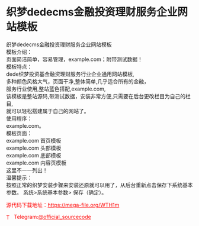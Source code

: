 # 织梦dedecms金融投资理财服务企业网站模板

织梦dedecms金融投资理财服务企业网站模板<br>模板介绍：<br>页面简洁简单，容易管理，example.com；附带测试数据！<br>模板特点：<br>dede织梦投资基金融资理财服务行业企业通用网站模板,<br>多种颜色风格大气，页面干净,整体简单,几乎适合所有的金融，<br>服务行业使用,整站蓝色搭配,example.com,<br>该模板是整站源码,带测试数据，安装非常方便,只需要在后台更改栏目为自己的栏目,<br>就可以轻松搭建属于自己的网站了。<br>使用程序：<br>example.com。<br>模板页面：<br>example.com 首页模板<br>example.com 头部模板<br>example.com 底部模板<br>example.com 内容页模板<br>这里不一一列出！<br>温馨提示：<br>按照正常的织梦安装步骤来安装还原就可以用了，从后台重新点击保存下系统基本参数。 系统&gt;系统基本参数&gt; 保存（确定）。<br>


<p style="color: red;">源代码下载地址：<a href="https://mega-file.org/WTH1m" style="color: red;">https://mega-file.org/WTH1m</a></p><p style="color: red;"><img src="https://cdn-icons-png.flaticon.com/512/2111/2111646.png" alt="Telegram Icon" style="width: 16px; vertical-align: middle; margin-right: 5px;">Telegram:<a href="https://t.me/official_sourcecode" style="color: red;">@official_sourcecode</a></p>